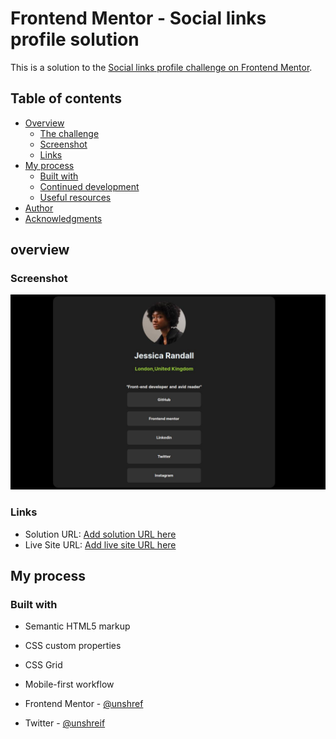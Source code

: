 # Frontend Mentor - Social links profile solution

This is a solution to the [Social links profile challenge on Frontend Mentor](https://www.frontendmentor.io/challenges/social-links-profile-UG32l9m6dQ). 

## Table of contents

- [Overview](#overview)
  - [The challenge](#the-challenge)
  - [Screenshot](#screenshot)
  - [Links](#links)
- [My process](#my-process)
  - [Built with](#built-with)
  - [Continued development](#continued-development)
  - [Useful resources](#useful-resources)
- [Author](#author)
- [Acknowledgments](#acknowledgments)

## overview
### Screenshot

![](desktop.jpg)



### Links

- Solution URL: [Add solution URL here](https://github.com/unshreif/social-media-links)
- Live Site URL: [Add live site URL here](https://social-media-links-three.vercel.app/)

## My process

### Built with

- Semantic HTML5 markup
- CSS custom properties
- CSS Grid
- Mobile-first workflow


- Frontend Mentor - [@unshref](https://www.frontendmentor.io/profile/unshreif)
- Twitter - [@unshreif](https://www.twitter.com/unshreif)
